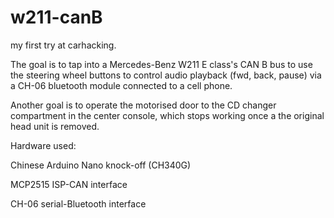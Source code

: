 # w211-canB
my first try at carhacking.

The goal is to tap into a Mercedes-Benz W211 E class's CAN B bus to use the steering wheel buttons to control audio playback (fwd, back, pause) via a CH-06 bluetooth module connected to a cell phone.

Another goal is to operate the motorised door to the CD changer compartment in the center console, which stops working once a the original head unit is removed.

Hardware used:

Chinese Arduino Nano knock-off (CH340G)

MCP2515 ISP-CAN interface

CH-06 serial-Bluetooth interface


